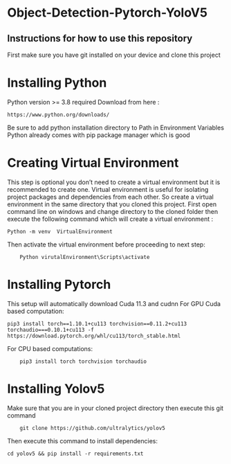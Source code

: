 # Object-Detection-Pytorch-YoloV5

## Instructions for how to use this repository
First make sure you have git installed on your device and clone this project

# Installing Python
Python version >= 3.8 required
Download from here : 
```
https://www.python.org/downloads/
```
Be sure to add python installation directory to Path in Environment Variables
Python already comes with pip package manager which is good

# Creating Virtual Environment
This step is optional you don’t need to create a virtual environment but it is recommended to create one. Virtual environment is useful for isolating project packages and dependencies from each other. So create a virtual environment in the same directory that you cloned this project.
First open command line on windows and change directory to the cloned folder then execute the following command which will create a virtual environment :
```
Python -m venv  VirtualEnvironment
```
Then activate the virtual environment before proceeding to next step:
```
	Python virutalEnvironment\Scripts\activate
```

# Installing Pytorch
This setup will automatically download Cuda 11.3 and cudnn
For GPU Cuda based computation:
```
pip3 install torch==1.10.1+cu113 torchvision==0.11.2+cu113 torchaudio===0.10.1+cu113 -f https://download.pytorch.org/whl/cu113/torch_stable.html
```
For CPU based computations:
```
	pip3 install torch torchvision torchaudio
```

# Installing Yolov5
Make sure that you are in your cloned project directory then execute this git command
```
	git clone https://github.com/ultralytics/yolov5
```
Then execute this command to install dependencies:
```
cd yolov5 && pip install -r requirements.txt
```


